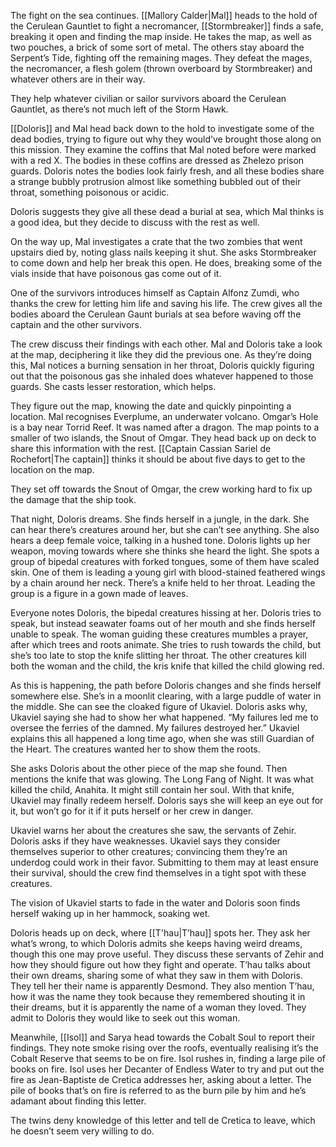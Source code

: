 The fight on the sea continues. [[Mallory Calder|Mal]] heads to the hold of the Cerulean Gauntlet to fight a necromancer, [[Stormbreaker]] finds a safe, breaking it open and finding the map inside. He takes the map, as well as two pouches, a brick of some sort of metal. The others stay aboard the Serpent’s Tide, fighting off the remaining mages. They defeat the mages, the necromancer, a flesh golem (thrown overboard by Stormbreaker) and whatever others are in their way. 

They help whatever civilian or sailor survivors aboard the Cerulean Gauntlet, as there’s not much left of the Storm Hawk. 

[[Doloris]] and Mal head back down to the hold to investigate some of the dead bodies, trying to figure out why they would’ve brought those along on this mission. They examine the coffins that Mal noted before were marked with a red X. The bodies in these coffins are dressed as Zhelezo prison guards. Doloris notes the bodies look fairly fresh, and all these bodies share a strange bubbly protrusion almost like something bubbled out of their throat, something poisonous or acidic. 

Doloris suggests they give all these dead a burial at sea, which Mal thinks is a good idea, but they decide to discuss with the rest as well.

On the way up, Mal investigates a crate that the two zombies that went upstairs died by, noting glass nails keeping it shut. She asks Stormbreaker to come down and help her break this open. He does, breaking some of the vials inside that have poisonous gas come out of it. 

One of the survivors introduces himself as Captain Alfonz Zumdi, who thanks the crew for letting him life and saving his life. The crew gives all the bodies aboard the Cerulean Gaunt burials at sea before waving off the captain and the other survivors.

The crew discuss their findings with each other. Mal and Doloris take a look at the map, deciphering it like they did the previous one. As they’re doing this, Mal notices a burning sensation in her throat, Doloris quickly figuring out that the poisonous gas she inhaled does whatever happened to those guards. She casts lesser restoration, which helps.

They figure out the map, knowing the date and quickly pinpointing a location. Mal recognises Everplume, an underwater volcano. Omgar’s Hole is a bay near Torrid Reef. It was named after a dragon. The map points to a smaller of two islands, the Snout of Omgar. 
They head back up on deck to share this information with the rest. [[Captain Cassian Sariel de Rochefort|The captain]] thinks it should be about five days to get to the location on the map. 

They set off towards the Snout of Omgar, the crew working hard to fix up the damage that the ship took. 

That night, Doloris dreams. She finds herself in a jungle, in the dark. She can hear there’s creatures around her, but she can’t see anything. She also hears a deep female voice, talking in a hushed tone. Doloris lights up her weapon, moving towards where she thinks she heard the light. She spots a group of bipedal creatures with forked tongues, some of them have scaled skin. One of them is leading a young girl with blood-stained feathered wings by a chain around her neck. There’s a knife held to her throat. Leading the group is a figure in a gown made of leaves. 

Everyone notes Doloris, the bipedal creatures hissing at her. Doloris tries to speak, but instead seawater foams out of her mouth and she finds herself unable to speak. The woman guiding these creatures mumbles a prayer, after which trees and roots animate. She tries to rush towards the child, but she’s too late to stop the knife slitting her throat. The other creatures kill both the woman and the child, the kris knife that killed the child glowing red.

As this is happening, the path before Doloris changes and she finds herself somewhere else. She’s in a moonlit clearing, with a large puddle of water in the middle. She can see the cloaked figure of Ukaviel. Doloris asks why, Ukaviel saying she had to show her what happened. “My failures led me to oversee the ferries of the damned. My failures destroyed her.” Ukaviel explains this all happened a long time ago, when she was still Guardian of the Heart. The creatures wanted her to show them the roots. 

She asks Doloris about the other piece of the map she found. Then mentions the knife that was glowing. The Long Fang of Night. It was what killed the child, Anahita. It might still contain her soul. With that knife, Ukaviel may finally redeem herself. Doloris says she will keep an eye out for it, but won’t go for it if it puts herself or her crew in danger.

Ukaviel warns her about the creatures she saw, the servants of Zehir. Doloris asks if they have weaknesses. Ukaviel says they consider themselves superior to other creatures; convincing them they’re an underdog could work in their favor. Submitting to them may at least ensure their survival, should the crew find themselves in a tight spot with these creatures.

The vision of Ukaviel starts to fade in the water and Doloris soon finds herself waking up in her hammock, soaking wet.

Doloris heads up on deck, where [[T'hau|T’hau]] spots her. They ask her what’s wrong, to which Doloris admits she keeps having weird dreams, though this one may prove useful. They discuss these servants of Zehir and how they should figure out how they fight and operate. 
T’hau talks about their own dreams, sharing some of what they saw in them with Doloris. They tell her their name is apparently Desmond. They also mention T’hau, how it was the name they took because they remembered shouting it in their dreams, but it is apparently the name of a woman they loved. They admit to Doloris they would like to seek out this woman. 

Meanwhile, [[Isol]] and Sarya head towards the Cobalt Soul to report their findings. They note smoke rising over the roofs, eventually realising it’s the Cobalt Reserve that seems to be on fire. Isol rushes in, finding a large pile of books on fire. Isol uses her Decanter of Endless Water to try and put out the fire as Jean-Baptiste de Cretica addresses her, asking about a letter. The pile of books that’s on fire is referred to as the burn pile by him and he’s adamant about finding this letter.

The twins deny knowledge of this letter and tell de Cretica to leave, which he doesn’t seem very willing to do. 